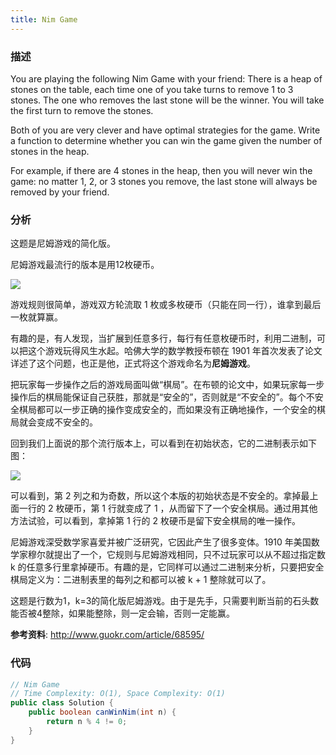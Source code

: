 ```yaml
---
title: Nim Game
---
```



### 描述

You are playing the following Nim Game with your friend: There is a heap of stones on the table, each time one of you take turns to remove 1 to 3 stones. The one who removes the last stone will be the winner. You will take the first turn to remove the stones.

Both of you are very clever and have optimal strategies for the game. Write a function to determine whether you can win the game given the number of stones in the heap.

For example, if there are 4 stones in the heap, then you will never win the game: no matter 1, 2, or 3 stones you remove, the last stone will always be removed by your friend.


### 分析

这题是尼姆游戏的简化版。

尼姆游戏最流行的版本是用12枚硬币。

![](/img/nim-game-1.png)

游戏规则很简单，游戏双方轮流取 1 枚或多枚硬币（只能在同一行），谁拿到最后一枚就算赢。

有趣的是，有人发现，当扩展到任意多行，每行有任意枚硬币时，利用二进制，可以把这个游戏玩得风生水起。哈佛大学的数学教授布顿在 1901 年首次发表了论文详述了这个问题，也正是他，正式将这个游戏命名为**尼姆游戏**。

把玩家每一步操作之后的游戏局面叫做“棋局”。在布顿的论文中，如果玩家每一步操作后的棋局能保证自己获胜，那就是“安全的”，否则就是“不安全的”。每个不安全棋局都可以一步正确的操作变成安全的，而如果没有正确地操作，一个安全的棋局就会变成不安全的。

回到我们上面说的那个流行版本上，可以看到在初始状态，它的二进制表示如下图：

![](/img/nim-game-2.png)

可以看到，第 2 列之和为奇数，所以这个本版的初始状态是不安全的。拿掉最上面一行的 2 枚硬币，第 1 行就变成了 1 ，从而留下了一个安全棋局。通过用其他方法试验，可以看到，拿掉第 1 行的 2 枚硬币是留下安全棋局的唯一操作。

尼姆游戏深受数学家喜爱并被广泛研究，它因此产生了很多变体。1910 年美国数学家穆尔就提出了一个，它规则与尼姆游戏相同，只不过玩家可以从不超过指定数 k 的任意多行里拿掉硬币。有趣的是，它同样可以通过二进制来分析，只要把安全棋局定义为：二进制表里的每列之和都可以被 k + 1 整除就可以了。

这题是行数为1，k=3的简化版尼姆游戏。由于是先手，只需要判断当前的石头数能否被4整除，如果能整除，则一定会输，否则一定能赢。

**参考资料**: <http://www.guokr.com/article/68595/>


### 代码

```java
// Nim Game
// Time Complexity: O(1), Space Complexity: O(1)
public class Solution {
    public boolean canWinNim(int n) {
        return n % 4 != 0;
    }
}
```
